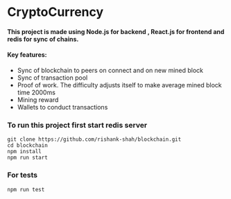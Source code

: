 # CryptoCurrency 

#### This project is made using Node.js for backend , React.js for frontend and redis for sync of chains.

#### Key features:
* Sync of blockchain to peers on connect and on new mined block
* Sync of transaction pool
* Proof of work. The difficulty adjusts itself to make average mined block time 2000ms
* Mining reward
* Wallets to conduct transactions

### To run this project first start redis server
```
git clone https://github.com/rishank-shah/blockchain.git
cd blockchain
npm install
npm run start
```

### For tests
```
npm run test
```
